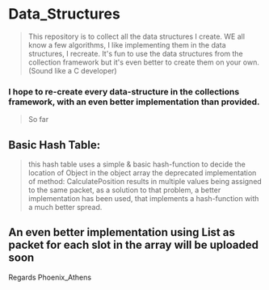 # Data_Structures
> This repository is to collect all the data structures I create.
> WE all know a few algorithms, I like implementing them in the data structures, I recreate.
> It's fun to use the data structures from the collection framework but it's even better to create them on your own.(Sound like a C developer)
### I hope to re-create every data-structure in the collections framework, with an even better implementation than provided.

> So far

## Basic Hash Table:
> this hash table uses a simple & basic hash-function to decide the location of Object in the object array
> the deprecated implementation of method: CalculatePosition results in multiple values being assigned to the same packet, as a solution 
> to that problem, a better implementation has been used, that implements a hash-function with a much better spread.
## An even better implementation using List<T> as packet for each slot in the array will be uploaded soon

Regards
Phoenix_Athens
